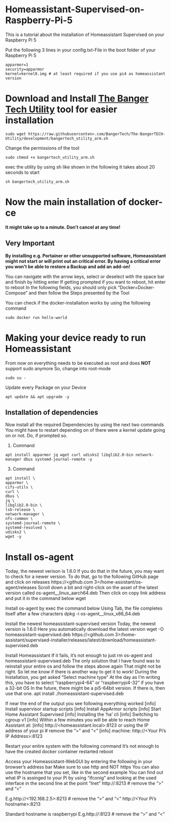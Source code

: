 # Homeassistant-Supervised-on-Raspberry-Pi-5
This is a tutorial about the installation of Homeassistant Supervised on your Raspberry Pi 5


Put the following 3 lines in your config.txt-File in the boot folder of your Raspberry Pi 5
```
apparmor=1
security=apparmor
kernel=kernel8.img # at least required if you use pi4 as homeassistant version
```

# Download and Install [The Banger Tech Utility](https://github.com/BangerTech/The-BangerTECH-Utility/tree/development) tool for easier installation
```
sudo wget https://raw.githubuserconten>.com/BangerTech/The-BangerTECH-Utility/development/bangertech_utility_arm.sh
```

Change the permissions of the tool
```
sudo chmod +x bangertech_utility_arm.sh
```

exec the utility by using sh like shown in the following
It takes about 20 seconds to start
```
sh bangertech_utility_arm.sh
```

# Now the main installation of docker-ce
**It might take up to a minute. Don’t cancel at any time!**

## Very Important
**By installing e.g. Portainer or other unsupported software, Homeassistant might not start or will print out an critical error. By having a critical error you won't be able to restore a Backup and add an add-on!**

You can navigate with the arrow keys, select or deselect with the space bar and finish by hitting enter
If getting prompted if you want to reboot, hit enter to reboot
In the following fields, you should only pick “Docker+Docker-Compose” and then follow the Steps presented by the Tool

You can check if the docker-installation works by using the following command
```
sudo docker run hello-world
```
# Making your device ready to run Homeassistant
From now on everything needs to be executed as root and does **NOT** support sudo anymore
So, change into root-mode
```
sudo su -
```

Update every Package on your Device
```
apt update && apt upgrade -y
```
## Installation of dependencies
Now install all the required Dependencies by using the next two commands
You might have to restart depending on of there were a kernel update going on or not. Do, if prompted so.
1. Command
```
apt install apparmor jq wget curl udisks2 libglib2.0-bin network-manager dbus systemd-journal-remote -y
```

3. Command
```
apt install \
apparmor \
cifs-utils \
curl \
dbus \
jq \
libglib2.0-bin \
lsb-release \
network-manager \
nfs-common \
systemd-journal-remote \
systemd-resolved \
udisks2 \
wget -y
```

# Install os-agent
Today, the newest verison is 1.6.0
If you do that in the future, you may want to check for a newer version. To do that, go to the following GitHub page and click on releases
https://<github.com 3>/home-assistant/os-agent/releases
Scroll down a bit and right-click on the asset of the latest version called os-agent__linux_aarch64.deb
Then click on copy link address and put it in the command below
wget

Install os-agent by exec the command below
Using Tab, the file completes itself after a few characters
dpkg -i os-agent__linux_x86_64.deb

Install the newest homeassistant-supervised version
Today, the newest version is 1.6.0
Here you automatically download the latest version
wget -O homeassistant-supervised.deb https://<github.com 3>/home-assistant/supervised-installer/releases/latest/download/homeassistant-supervised.deb

Install Homeassistant
If it fails, it’s not enough to just rm os-agent and homeassistant-supervised.deb
The only solution that I have found was to reinstall your entire os and follow the steps above again
That might not be right. So let me know if there is another way to get it to work!
During the Installation, you get asked “Select machine type”
At the day as I’m writing this, you have to select “raspberrypi4-64” or “raspberrypi4-32” if you have a 32-bit OS
In the future, there might be a pi5-64bit version. If there is, then use that one.
apt install ./homeassistant-supervised.deb

If near the end of the output you see following everything worked
[info] Install supervisor startup scripts
[info] Install AppArmor scripts
[info] Start Home Assistant Supervised
[info] Installing the ‘ha’ cli
[info] Switching to cgroup v1
[info] Within a few minutes you will be able to reach Home Assistant at:
[info] http://<homeassistant.local>:8123 or using the IP address of your pi # remove the “>” and “<”
[info] machine: http://<Your Pi’s IP Address>:8123

Restart your entire system with the following command
It’s not enough to have the created docker container restarted
reboot

Access your Homeassistant-WebGUI by entering the following in your browser’s address bar
Make sure to use http and NOT https
You can also use the hostname that you set, like in the second example
You can find out what IP is assinged to your Pi by using “ifconig” and looking at the used interface in the second line at the point “Inet”
http://:8213 # remove the “>” and “<”

E.g.http://<192.168.2.5>:8213 # remove the “>” and “<”
http://<Your Pi’s hostname>:8213

Standard hostname is raspberrypi
E.g.http://:8123 # remove the “>” and “<”
